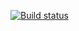 [![Build status](https://ci.appveyor.com/api/projects/status/fu65q94c4seudu9e?svg=true)](https://ci.appveyor.com/project/Artyel71/bddproject)
